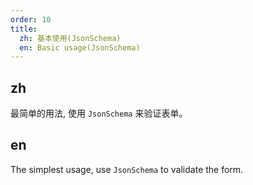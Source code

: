 ```yaml
---
order: 10
title:
  zh: 基本使用(JsonSchema)
  en: Basic usage(JsonSchema)
---
```


## zh

最简单的用法, 使用 `JsonSchema` 来验证表单。

## en

The simplest usage, use `JsonSchema` to validate the form.
